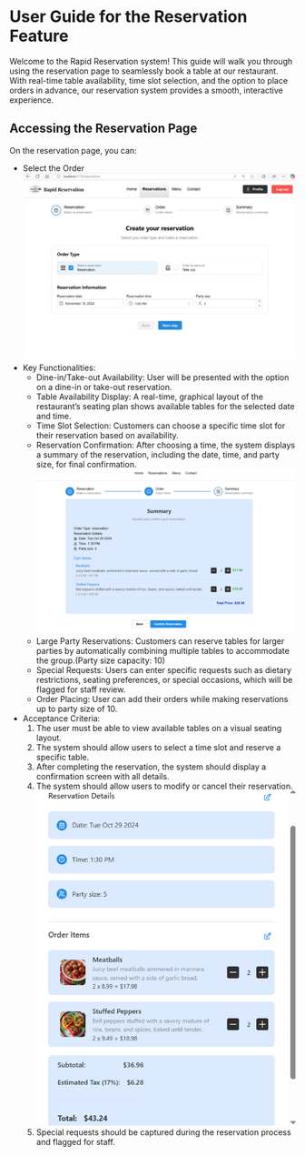 # User Guide for the Reservation Feature

Welcome to the Rapid Reservation system! This guide will walk you through using the reservation page to seamlessly book a table at our restaurant. With real-time table availability, time slot selection, and the option to place orders in advance, our reservation system provides a smooth, interactive experience.
## Accessing the Reservation Page
On the reservation page, you can:
  - Select the Order
![Rapid Reservation Reservation Page](Reservation.jpg)
 - Key Functionalities:
   - Dine-in/Take-out Availability: User will be presented with the option on a dine-in or take-out reservation.
   - Table Availability Display: A real-time, graphical layout of the restaurant’s seating plan shows available tables for the selected date and time.
   - Time Slot Selection: Customers can choose a specific time slot for their reservation based on availability.
   - Reservation Confirmation: After choosing a time, the system displays a summary of the reservation, including the date, time, and party size, for final confirmation.
     ![Rapid Reservation Summary Page](Documentation/Pictures/summary-reservation-1.png)
   - Large Party Reservations: Customers can reserve tables for larger parties by automatically combining multiple tables to accommodate the group.(Party size capacity: 10)
   - Special Requests: Users can enter specific requests such as dietary restrictions, seating preferences, or special occasions, which will be flagged for staff review.
   - Order Placing: User can add their orders while making reservations up to party size of 10.
 - Acceptance Criteria:
   1. The user must be able to view available tables on a visual seating layout.
   2. The system should allow users to select a time slot and reserve a specific table.
   3. After completing the reservation, the system should display a confirmation screen with all details.
   4. The system should allow users to modify or cancel their reservation.
      ![Rapid Reservation Confirm Page](Documentation/Pictures/confirm.png)
   6. Special requests should be captured during the reservation process and flagged for staff.
